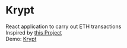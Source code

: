 # Krypt
React application to carry out ETH transactions \
Inspired by [this Project](https://youtu.be/Wn_Kb3MR_cU)\
Demo: [Krypt](krypt-chi.vercel.app)
